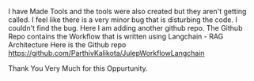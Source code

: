 I have Made Tools and the tools were also created but they aren't getting called.
I feel like there is a very minor bug that is disturbing the code. I couldn't find the bug.
Here I am adding another github repo.
The Github Repo contains the Workflow that is written using Langchain - RAG Architecture
Here is the Github repo
https://github.com/ParthivKalikota/JulepWorkflowLangchain

Thank You Very Much for this Oppurtunity.
